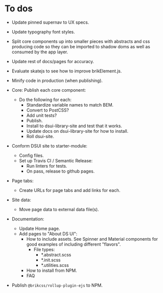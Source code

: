 # To dos

- Update pinned supernav to UX specs.
- Update typography font styles.
- Split core components up into smaller pieces with abstracts and css producing code so they can be imported to shadow doms as well as consumed by the app layer.
- Update rest of docs/pages for accuracy.
- Evaluate skatejs to see how to improve brikElement.js.

- Minify code in production (when publishing).
- Core: Publish each core component:
	- Do the following for each:
		- Standardize variable names to match BEM.
		- Convert to PostCSS?
		- Add unit tests?
		- Publish.
		- Install to dsui-library-site and test that it works.
		- Update docs on dsui-library-site for how to install.
		- Roll dsui-site.
- Conform DSUI site to starter-module:
	- Config files.
	- Set up Travis CI / Semantic Release:
		- Run linters for tests.
		- On pass, release to github pages.
- Page tabs:
	- Create URLs for page tabs and add links for each.
- Site data:
	- Move page data to external data file(s).
- Documentation:
	- Update Home page.
	- Add pages to "About DS UI":
		- How to include assets. See Spinner and Material components for good examples of including different "flavors".
			- File types:
				- *.abstract.scss
				- *.init.scss
				- *.utilities.scss
		- How to install from NPM.
		- FAQ
- Publish `@brikcss/rollup-plugin-ejs` to NPM.
